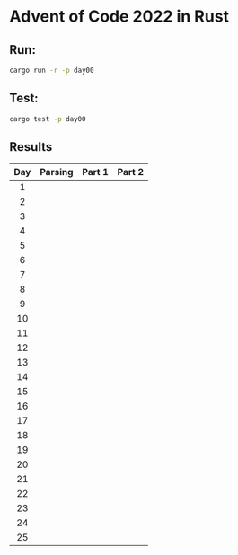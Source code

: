 # Advent of Code 2022 in Rust

## Run:

```bash
cargo run -r -p day00
```

## Test:

```bash
cargo test -p day00
```

## Results

|  Day  | Parsing | Part 1 | Part 2 |
| :---: | :-----: | :----: | :----: |
|   1   |         |        |        |
|   2   |         |        |        |
|   3   |         |        |        |
|   4   |         |        |        |
|   5   |         |        |        |
|   6   |         |        |        |
|   7   |         |        |        |
|   8   |         |        |        |
|   9   |         |        |        |
|  10   |         |        |        |
|  11   |         |        |        |
|  12   |         |        |        |
|  13   |         |        |        |
|  14   |         |        |        |
|  15   |         |        |        |
|  16   |         |        |        |
|  17   |         |        |        |
|  18   |         |        |        |
|  19   |         |        |        |
|  20   |         |        |        |
|  21   |         |        |        |
|  22   |         |        |        |
|  23   |         |        |        |
|  24   |         |        |        |
|  25   |         |        |        |

